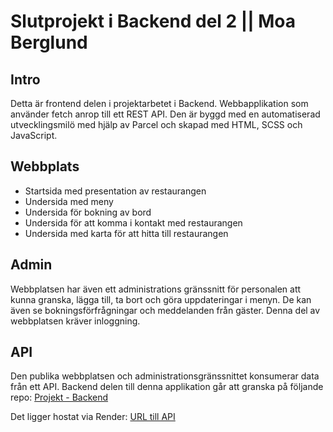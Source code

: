 # Slutprojekt i Backend del 2 || Moa Berglund

## Intro
Detta är frontend delen i projektarbetet i Backend. Webbapplikation som använder fetch anrop till ett REST API. Den är byggd med en automatiserad utvecklingsmilö med hjälp av Parcel och skapad med HTML, SCSS och JavaScript.

## Webbplats

* Startsida med presentation av restaurangen
* Undersida med meny
* Undersida för bokning av bord
* Undersida för att komma i kontakt med restaurangen
* Undersida med karta för att hitta till restaurangen

## Admin

Webbplatsen har även ett administrations gränssnitt för personalen att kunna granska, lägga till, ta bort och göra uppdateringar i menyn. De kan även se bokningsförfrågningar och meddelanden från gäster. Denna del av webbplatsen kräver inloggning.

## API

Den publika webbplatsen och administrationsgränssnittet konsumerar data från ett API.
Backend delen till denna applikation går att granska på följande repo:
[Projekt - Backend](https://github.com/moaberglund/B-PROJECT)

Det ligger hostat via Render:
[URL till API](https://b-project.onrender.com/api/)
